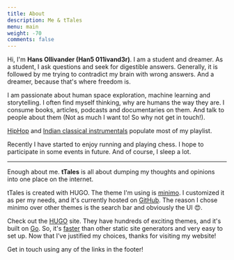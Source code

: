 ```yaml
---
title: About
description: Me & tTales
menu: main
weight: -70
comments: false
---
```


Hi, I'm **Hans Ollivander (Han5 011ivand3r)**. I am a student and dreamer. As a student, I ask questions and seek for digestible answers. Generally, it is followed by me trying to contradict my brain with wrong answers. And a dreamer, because that's where freedom is.

I am passionate about human space exploration, machine learning and storytelling. I often find myself thinking, why are humans the way they are. I consume books, articles, podcasts and documentaries on them. And talk to people about them (Not as much I want to! So why not get in touch!).

[HipHop](https://open.spotify.com/playlist/511WtyKy6Ev7tn1kxUQ8sU?si=kbQezi1pRDG8nEXbWc8BXQ) and [Indian classical instrumentals](https://www.youtube.com/playlist?list=PLGOFan55ulkf5j2-7GA_jm0DlWiHwMXTy) populate most of my playlist.

Recently I have started to enjoy running and playing chess. I hope to participate in some events in future. And of course, I sleep a lot.

___

Enough about me. **tTales** is all about dumping my thoughts and opinions into one place on the internet.

tTales is created with HUGO. The theme I'm using is [minimo](https://themes.gohugo.io/minimo/). I customized it as per my needs, and it's currently hosted on [GitHub](https://github.com/han5-011ivand3r/tTales). The reason I chose minimo over other themes is the search bar and obviously the UI :heart_eyes:.

Check out the [HUGO](https://gohugo.io/) site. They have hundreds of exciting themes, and it's built on [Go](https://en.wikipedia.org/wiki/Go_(programming_language)). So, it's [faster](https://gohugo.io/about/what-is-hugo/#how-fast-is-hugo) than other static site generators and very easy to set up. Now that I’ve justified my choices, thanks for visiting my website!

Get in touch using any of the links in the footer!
